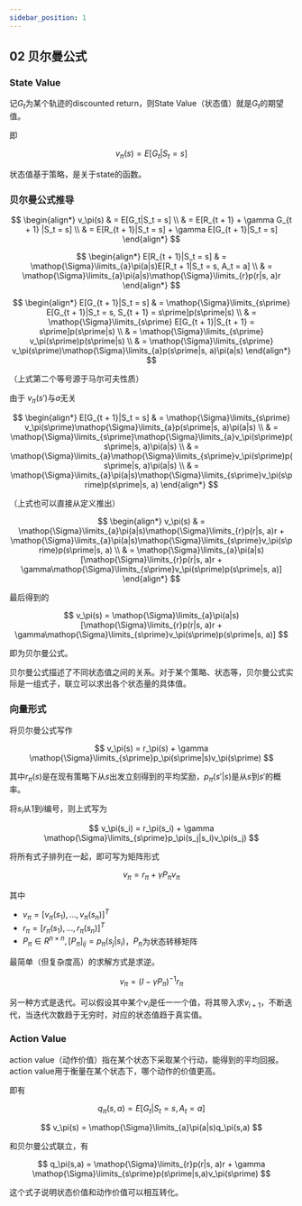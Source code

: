 ```yaml
---
sidebar_position: 1
---
```


## 02 贝尔曼公式

### State Value

记$G_t$为某个轨迹的discounted return，则State Value（状态值）就是$G_t$的期望值。  

即  

$$
v_\pi(s) = E[G_t|S_t = s]
$$

状态值基于策略，是关于state的函数。  

### 贝尔曼公式推导

$$
\begin{align*}
v_\pi(s)
& = E[G_t|S_t = s] \\
& = E[R_{t + 1} + \gamma G_{t + 1} |S_t = s] \\
& = E[R_{t + 1}|S_t = s] + \gamma E[G_{t + 1}|S_t = s]
\end{align*}
$$

$$
\begin{align*}
E[R_{t + 1}|S_t = s]
& = \mathop{\Sigma}\limits_{a}\pi(a|s)E[R_t + 1|S_t = s, A_t = a] \\
& = \mathop{\Sigma}\limits_{a}\pi(a|s)\mathop{\Sigma}\limits_{r}p(r|s, a)r
\end{align*}
$$

$$
\begin{align*}
E[G_{t + 1}|S_t = s] 
& = \mathop{\Sigma}\limits_{s\prime} E[G_{t + 1}|S_t = s, S_{t + 1} = s\prime]p(s\prime|s) \\
& = \mathop{\Sigma}\limits_{s\prime} E[G_{t + 1}|S_{t + 1} = s\prime]p(s\prime|s) \\
& = \mathop{\Sigma}\limits_{s\prime} v_\pi(s\prime)p(s\prime|s) \\ 
& = \mathop{\Sigma}\limits_{s\prime} v_\pi(s\prime)\mathop{\Sigma}\limits_{a}p(s\prime|s, a)\pi(a|s)
\end{align*}
$$

（上式第二个等号源于马尔可夫性质）

由于 $v_\pi(s\prime)$与$a$无关  

$$
\begin{align*}
E[G_{t + 1}|S_t = s] 
& = \mathop{\Sigma}\limits_{s\prime} v_\pi(s\prime)\mathop{\Sigma}\limits_{a}p(s\prime|s, a)\pi(a|s) \\
& = \mathop{\Sigma}\limits_{s\prime}\mathop{\Sigma}\limits_{a}v_\pi(s\prime)p(s\prime|s, a)\pi(a|s) \\
& = \mathop{\Sigma}\limits_{a}\mathop{\Sigma}\limits_{s\prime}v_\pi(s\prime)p(s\prime|s, a)\pi(a|s) \\
& = \mathop{\Sigma}\limits_{a}\pi(a|s)\mathop{\Sigma}\limits_{s\prime}v_\pi(s\prime)p(s\prime|s, a)
\end{align*}
$$

（上式也可以直接从定义推出）

$$
\begin{align*}
v_\pi(s)
& = \mathop{\Sigma}\limits_{a}\pi(a|s)\mathop{\Sigma}\limits_{r}p(r|s, a)r + \mathop{\Sigma}\limits_{a}\pi(a|s)\mathop{\Sigma}\limits_{s\prime}v_\pi(s\prime)p(s\prime|s, a) \\
& = \mathop{\Sigma}\limits_{a}\pi(a|s)[\mathop{\Sigma}\limits_{r}p(r|s, a)r + \gamma\mathop{\Sigma}\limits_{s\prime}v_\pi(s\prime)p(s\prime|s, a)]
\end{align*}
$$

最后得到的

$$
v_\pi(s) = \mathop{\Sigma}\limits_{a}\pi(a|s)[\mathop{\Sigma}\limits_{r}p(r|s, a)r + \gamma\mathop{\Sigma}\limits_{s\prime}v_\pi(s\prime)p(s\prime|s, a)]
$$

即为贝尔曼公式。

贝尔曼公式描述了不同状态值之间的关系。对于某个策略、状态等，贝尔曼公式实际是一组式子，联立可以求出各个状态量的具体值。

### 向量形式

将贝尔曼公式写作  

$$
v_\pi(s) = r_\pi(s) + \gamma \mathop{\Sigma}\limits_{s\prime}p_\pi(s\prime|s)v_\pi(s\prime)
$$

其中$r_\pi(s)$是在现有策略下从$s$出发立刻得到的平均奖励，$p_\pi(s\prime|s)$是从$s$到$s\prime$的概率。  

将$s_i$从$1$到$i$编号，则上式写为  

$$
v_\pi(s_i) = r_\pi(s_i) + \gamma \mathop{\Sigma}\limits_{s\prime}p_\pi(s_j|s_i)v_\pi(s_j)
$$

将所有式子排列在一起，即可写为矩阵形式  

$$
v_\pi = r_\pi + \gamma P_\pi v_\pi
$$

其中

- $v_\pi = [v_\pi(s_1), ..., v_\pi(s_n)]^T$
- $r_\pi = [r_\pi(s_1), ..., r_\pi(s_n)]^T$
- $P_\pi \in R^{n \times n}, [P_\pi]_{ij} = p_\pi(s_j|s_i)$，$P_\pi$为状态转移矩阵

最简单（但复杂度高）的求解方式是求逆。  

$$
v_\pi = (I - \gamma P_\pi)^{-1}r_\pi
$$

另一种方式是迭代。可以假设其中某个$v_i$是任一一个值，将其带入求$v_{i + 1}$，不断迭代，当迭代次数趋于无穷时，对应的状态值趋于真实值。  

### Action Value

action value（动作价值）指在某个状态下采取某个行动，能得到的平均回报。action value用于衡量在某个状态下，哪个动作的价值更高。

即有  

$$
q_\pi(s, a) = E[G_t|S_t = s, A_t = a]
$$

$$
v_\pi(s) = \mathop{\Sigma}\limits_{a}\pi(a|s)q_\pi(s,a) 
$$

和贝尔曼公式联立，有  

$$
q_\pi(s,a) = \mathop{\Sigma}\limits_{r}p(r|s, a)r + \gamma \mathop{\Sigma}\limits_{s\prime}p(s\prime|s,a)v_\pi(s\prime)
$$

这个式子说明状态价值和动作价值可以相互转化。